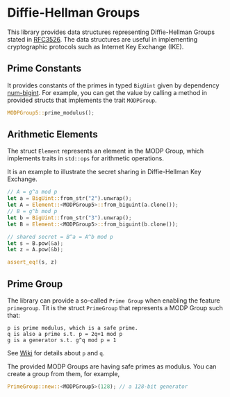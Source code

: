 # Diffie-Hellman Groups

This library provides data structures representing Diffie-Hellman Groups stated in [RFC3526](https://datatracker.ietf.org/doc/rfc3526/). The data structures are useful in implementing cryptographic protocols such as Internet Key Exchange (IKE).

## Prime Constants

It provides constants of the primes in typed `BigUint` given by dependency [num-bigint](https://crates.io/crates/num-bigint). For example, you can get the value by calling a method in provided structs that implements the trait `MODPGroup`.

```rust
MODPGroup5::prime_modulus();
```

## Arithmetic Elements

The struct `Element` represents an element in the MODP Group, which implements traits in `std::ops` for arithmetic operations.

It is an example to illustrate the secret sharing in Diffie-Hellman Key Exchange.

```rust
// A = g^a mod p
let a = BigUint::from_str("2").unwrap();
let A = Element::<MODPGroup5>::from_biguint(a.clone());
// B = g^b mod p
let b = BigUint::from_str("3").unwrap();
let B = Element::<MODPGroup5>::from_biguint(b.clone());

// shared secret = B^a = A^b mod p
let s = B.pow(&a);
let z = A.pow(&b);

assert_eq!(s, z)
```

## Prime Group

The library can provide a so-called `Prime Group` when enabling the feature `primegroup`. Tit is the struct `PrimeGroup` that represents a MODP Group such that: 

```text
p is prime modulus, which is a safe prime.
q is also a prime s.t. p = 2q+1 mod p
g is a generator s.t. g^q mod p = 1
```

See [Wiki](https://en.wikipedia.org/wiki/Safe_and_Sophie_Germain_primes) for details about `p` and `q`.

The provided MODP Groups are having safe primes as modulus. You can create a group from them, for example,

```rust
PrimeGroup::new::<MODPGroup5>(128); // a 128-bit generator
``` 